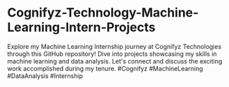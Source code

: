 # Cognifyz-Technology-Machine-Learning-Intern-Projects
Explore my Machine Learning Internship journey at Cognifyz Technologies through this GitHub repository! Dive into projects showcasing my skills in machine learning and data analysis. Let's connect and discuss the exciting work accomplished during my tenure. #Cognifyz #MachineLearning #DataAnalysis #Internship
